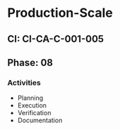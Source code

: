 # Production-Scale

## CI: CI-CA-C-001-005
## Phase: 08

### Activities
- Planning
- Execution
- Verification
- Documentation
